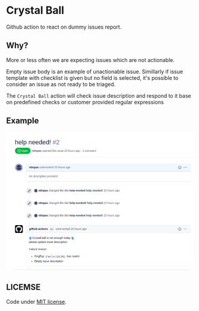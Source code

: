 # Crystal Ball

Github action to react on dummy issues report.

## Why?

More or less often we are expecting issues which are not actionable.

Empty issue body is an example of unactionable issue.
Simillarly if issue template with checklist is given but no field is selected, it's possible to consider an issue as not ready to be triaged.

The `Crystal Ball` action will check issue description and respond to it base on predefined checks or customer provided regular expressions

## Example

![alt text](assets/example.png "example")


## LICEMSE

Code under [MIT license](https://opensource.org/licenses/MIT).
